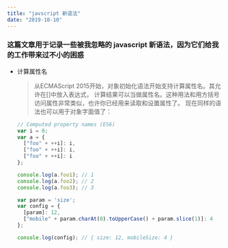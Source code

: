 ```yaml
---
title: "javscript 新语法"
date: "2019-10-10"
---
```

### 这篇文章用于记录一些被我忽略的 javascript 新语法，因为它们给我的工作带来过不小的困惑

* 计算属性名

  > 从ECMAScript 2015开始，对象初始化语法开始支持计算属性名。其允许在[]中放入表达式，
  > 计算结果可以当做属性名。这种用法和用方括号访问属性非常类似，也许你已经用来读取和设置属性了。
  > 现在同样的语法也可以用于对象字面值了：

  ```javascript
  // Computed property names (ES6)
  var i = 0;
  var a = {
    ["foo" + ++i]: i,
    ["foo" + ++i]: i,
    ["foo" + ++i]: i
  };

  console.log(a.foo1); // 1
  console.log(a.foo2); // 2
  console.log(a.foo3); // 3

  var param = 'size';
  var config = {
    [param]: 12,
    ["mobile" + param.charAt(0).toUpperCase() + param.slice(1)]: 4
  };

  console.log(config); // { size: 12, mobileSize: 4 }
  ```

